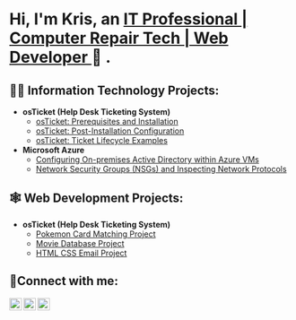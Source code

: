 <h1>Hi, I'm Kris, an <a href="https://www.linkedin.com/in/kris-henderson-60a4a9260">IT Professional | Computer Repair Tech | Web Developer </a>🫡 .</h1>

<h2>👨‍💻 Information Technology Projects:</h2>

- <b>osTicket (Help Desk Ticketing System)</b>
  - [osTicket: Prerequisites and Installation](#)
  - [osTicket: Post-Installation Configuration](#)
  - [osTicket: Ticket Lifecycle Examples](#)
- <b>Microsoft Azure</b>
  - [Configuring On-premises Active Directory within Azure VMs](#)
  - [Network Security Groups (NSGs) and Inspecting Network Protocols](#)

<h2>🕸️ Web Development Projects:</h2>

- <b>osTicket (Help Desk Ticketing System)</b>
  - [Pokemon Card Matching Project](https://codemans-pokemon-match.netlify.app)
  - [Movie Database Project](https://codemans-movies-list.netlify.app)
  - [HTML CSS Email Project](https://codemans-email-template-2.netlify.app)

<h2>🤳Connect with me:</h2>

[<img align="left" alt="Kris | Twitter" width="22px" src="https://cdn.jsdelivr.net/npm/simple-icons@v3/icons/twitter.svg" />][twitter]
[<img align="left" alt="Kris | LinkedIn" width="22px" src="https://cdn.jsdelivr.net/npm/simple-icons@v3/icons/linkedin.svg" />][linkedin]
[<img align="left" alt="Kris | Instagram" width="22px" src="https://cdn.jsdelivr.net/npm/simple-icons@v3/icons/instagram.svg" />][instagram]

[twitter]: https://twitter.com/KrisTheCodeMan
[instagram]: https://www.instagram.com/kristhecodeman/
[linkedin]: https://www.linkedin.com/in/kris-henderson-60a4a9260/
